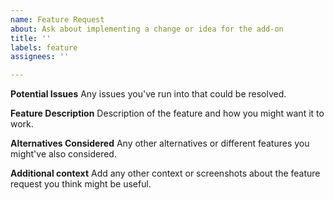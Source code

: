 ```yaml
---
name: Feature Request
about: Ask about implementing a change or idea for the add-on
title: ''
labels: feature
assignees: ''

---
```


**Potential Issues**
Any issues you've run into that could be resolved.

**Feature Description**
Description of the feature and how you might want it to work.

**Alternatives Considered**
Any other alternatives or different features you might've also considered.

**Additional context**
Add any other context or screenshots about the feature request you think might be useful.
